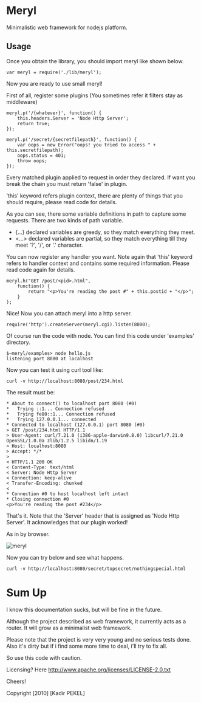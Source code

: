 Meryl
=====
Minimalistic web framework for nodejs platform.

Usage
-----

Once you obtain the library, you should import meryl like shown below.

	var meryl = require('./lib/meryl');

Now you are ready to use small meryl! 

First of all, register some plugins (You sometimes refer it filters stay 
as middleware)

	meryl.p('/{whatever}', function() {
		this.headers.Server = 'Node Http Server';
		return true;
	});
	
	meryl.p('/secret/{secretfilepath}', function() {
		var oops = new Error("oops! you tried to access " + this.secretfilepath);
		oops.status = 401;
		throw oops;
	});

Every matched plugin applied to request in order they declared. If want you break
the chain you must return 'false' in plugin.

'this' keyword refers plugin context, there are plenty of things that you
should require, please read code for details.

As you can see, there some variable definitions in path to capture some requests.
There are two kinds of path variable.

* {...} declared variables are greedy, so they match everything they meet.
* <...> declared variables are partial, so they match everything till they meet
  '?', '/', or '.' character.

You can now register any handler you want. Note again that 'this' keyword refers
to handler context and contains some required information. Please read code 
again for details.
 
	meryl.h("GET /post/<pid>.html",
		function() {
			return "<p>You're reading the post #" + this.postid + "</p>";
		}
	);

Nice! Now you can attach meryl into a http server.

	require('http').createServer(meryl.cgi).listen(8000);
	
Of course run the code with node. You can find this code under 'examples'
directory.

	$~meryl/examples> node hello.js
	listening port 8080 at localhost
	
Now you can test it using curl tool like:

	curl -v http://localhost:8080/post/234.html
	
The result must be:

	* About to connect() to localhost port 8080 (#0)
	*   Trying ::1... Connection refused
	*   Trying fe80::1... Connection refused
	*   Trying 127.0.0.1... connected
	* Connected to localhost (127.0.0.1) port 8080 (#0)
	> GET /post/234.html HTTP/1.1
	> User-Agent: curl/7.21.0 (i386-apple-darwin9.8.0) libcurl/7.21.0 OpenSSL/1.0.0a zlib/1.2.5 libidn/1.19
	> Host: localhost:8080
	> Accept: */*
	> 
	< HTTP/1.1 200 OK
	< Content-Type: text/html
	< Server: Node Http Server
	< Connection: keep-alive
	< Transfer-Encoding: chunked
	< 
	* Connection #0 to host localhost left intact
	* Closing connection #0
	<p>You're reading the post #234</p>

That's it. Note that the 'Server' header that is assigned as 'Node Http Server'.
It acknowledges that our plugin worked!

As in by browser.

![meryl](http://kadirpekel.com/meryl.png)


Now you can try below and see what happens.

	curl -v http://localhost:8080/secret/topsecret/nothingspecial.html
	

Sum Up
======

I know this documentation sucks, but will be fine in the future.

Although the project described as web framework, it currently acts as a 
router. It will grow as a minimalist web framework.

Please note that the project is very very young and no serious tests done. Also it's
dirty but if i find some more time to deal, i'll try to fix all.

So use this code with caution.

Licensing? Here http://www.apache.org/licenses/LICENSE-2.0.txt

Cheers!


Copyright [2010] [Kadir PEKEL]
